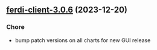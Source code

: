 

## [ferdi-client-3.0.6](https://github.com/truecharts/charts/compare/ferdi-client-3.0.5...ferdi-client-3.0.6) (2023-12-20)

### Chore

- bump patch versions on all charts for new GUI release
  
  